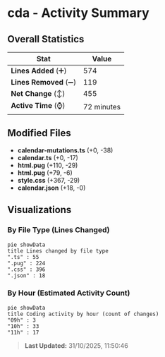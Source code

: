 # cda - Activity Summary 

## Overall Statistics

| Stat                   | Value                                                             |
| ---------------------- | ----------------------------------------------------------------- |
| **Lines Added** (➕)   | 574                                          |
| **Lines Removed** (➖) | 119                                        |
| **Net Change** (↕)    | 455                |
| **Active Time** (⌚)   | 72 minutes |


## Modified Files
- **calendar-mutations.ts** (+0, -38)
- **calendar.ts** (+0, -17)
- **html.pug** (+110, -29)
- **html.pug** (+79, -6)
- **style.css** (+367, -29)
- **calendar.json** (+18, -0)

## Visualizations

### By File Type (Lines Changed)

```mermaid
pie showData
title Lines changed by file type
".ts" : 55
".pug" : 224
".css" : 396
".json" : 18
```

### By Hour (Estimated Activity Count)

```mermaid
pie showData
title Coding activity by hour (count of changes)
"09h" : 3
"10h" : 33
"11h" : 17
```


> **Last Updated:** 31/10/2025, 11:50:46
